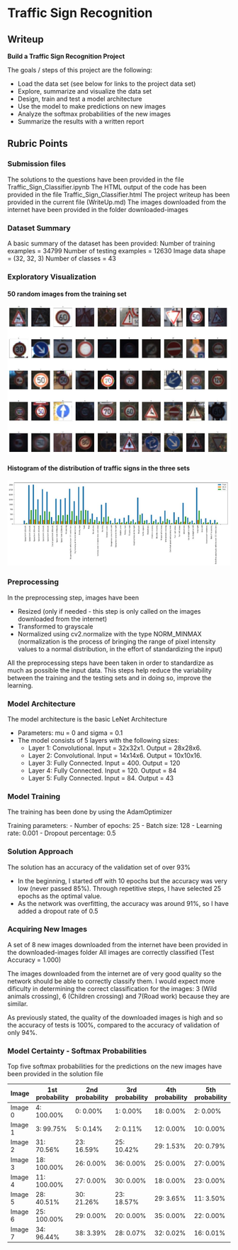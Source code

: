 # **Traffic Sign Recognition** 

## Writeup



**Build a Traffic Sign Recognition Project**

The goals / steps of this project are the following:
* Load the data set (see below for links to the project data set)
* Explore, summarize and visualize the data set
* Design, train and test a model architecture
* Use the model to make predictions on new images
* Analyze the softmax probabilities of the new images
* Summarize the results with a written report



## Rubric Points

### Submission files
The solutions to the questions have been provided in the file Traffic_Sign_Classifier.ipynb
The HTML output of the code has been provided in the file Traffic_Sign_Classifier.html
The project writeup has been provided in the current file (WriteUp.md)
The images downloaded from the internet have been provided in the folder downloaded-images

### Dataset Summary
A basic summary of the dataset has been provided:
Number of training examples = 34799
Number of testing examples = 12630
Image data shape = (32, 32, 3)
Number of classes = 43

### Exploratory Visualization

#### 50 random images from the training set
![50 random images from the training set have been displayed](https://raw.githubusercontent.com/sorix6/CarND-Traffic-Sign-Classifier/master/images/test-set.JPG)

#### Histogram of the distribution of traffic signs in the three sets
![A histogram of the distribution of signs in the three sets has been displayed](https://raw.githubusercontent.com/sorix6/CarND-Traffic-Sign-Classifier/master/images/histogram.JPG)



### Preprocessing
In the preprocessing step, images have been 
 - Resized (only if needed - this step is only called on the images downloaded from the internet)
 - Transformed to grayscale
 - Normalized using cv2.normalize with the type NORM_MINMAX (normalization is the process of bringing the range of pixel intensity values to a normal distribution, in the effort of standardizing the input)
     
All the preprocessing steps have been taken in order to standardize as much as possible the input data. This steps help reduce the variability between the training and the testing sets and in doing so, improve the learning.

### Model Architecture
The model architecture is the basic LeNet Architecture
 - Parameters: mu = 0 and sigma = 0.1
 - The model consists of 5 layers with the following sizes:
     - Layer 1: Convolutional. Input = 32x32x1. Output = 28x28x6.
     - Layer 2: Convolutional. Input = 14x14x6. Output = 10x10x16.
     - Layer 3: Fully Connected. Input = 400. Output = 120
     - Layer 4: Fully Connected. Input = 120. Output = 84
     - Layer 5: Fully Connected. Input = 84. Output = 43
     
### Model Training
The training has been done by using the AdamOptimizer

Training parameters:
    - Number of epochs: 25
    - Batch size: 128
    - Learning rate: 0.001
    - Dropout percentage: 0.5
    
### Solution Approach
The solution has an accuracy of the validation set of over 93%

- In the beginning, I started off with 10 epochs but the accuracy was very low (never passed 85%). Through repetitive steps, I have selected 25 epochs as the optimal value.
- As the network was overfitting, the accuracy was around 91%, so I have added a dropout rate of 0.5


### Acquiring New Images
A set of 8 new images downloaded from the internet have been provided in the downloaded-images folder
All images are correctly classified (Test Accuracy = 1.000)

The images downloaded from the internet are of very good quality so the network should be able to correctly classify them.
I would expect more dificulty in determining the correct classification for the images: 3 (Wild animals crossing), 6 (Children crossing) and 7(Road work) because they are similar.

As previously stated, the quality of the downloaded images is high and so the accuracy of tests is 100%, compared to the accuracy of validation of only 94%.

### Model Certainty - Softmax Probabilities
Top five softmax probabilities for the predictions on the new images have been provided in the solution file

Image | 1st probability | 2nd probability | 3rd probability | 4th probability | 5th probability 
------------ | ------------- | ------------- | ------------- | ------------- | -------------
Image 0 | 4: 100.00% | 0: 0.00% | 1: 0.00% | 18: 0.00% | 2: 0.00%
Image 1 | 3: 99.75% | 5: 0.14% | 2: 0.11% | 12: 0.00% | 10: 0.00%
Image 2 | 31: 70.56% | 23: 16.59% | 25: 10.42% | 29: 1.53% | 20: 0.79%
Image 3 | 18: 100.00% | 26: 0.00% | 36: 0.00% | 25: 0.00% | 27: 0.00%
Image 4 | 11: 100.00% | 27: 0.00% | 30: 0.00% | 18: 0.00% | 23: 0.00%
Image 5 | 28: 40.51% | 30: 21.26% | 23: 18.57% | 29: 3.65% | 11: 3.50%
Image 6 | 25: 100.00% | 29: 0.00% | 20: 0.00% | 35: 0.00% | 22: 0.00%
Image 7 | 34: 96.44% | 38: 3.39% | 28: 0.07% | 32: 0.02% | 16: 0.01%




